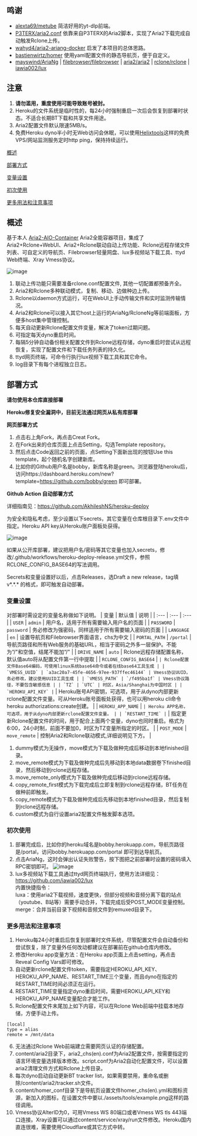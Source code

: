 ## 鸣谢
- [alexta69/metube](https://github.com/alexta69/metube) 简洁好用的yt-dlp前端。
- [P3TERX/aria2.conf](https://github.com/P3TERX/aria2.conf)  依靠来自P3TERX的Aria2脚本，实现了Aria2下载完成自动触发Rclone上传。
- [wahyd4/aria2-ariang-docker](https://github.com/wahyd4/aria2-ariang-docker)  启发了本项目的总体思路。
- [bastienwirtz/homer](https://github.com/bastienwirtz/homer)  使用yaml配置文件的静态导航页，便于自定义。
- [mayswind/AriaNg](https://github.com/mayswind/AriaNg) | [filebrowser/filebrowser](https://github.com/filebrowser/filebrowser) | [aria2/aria2](https://github.com/aria2/aria2) | [rclone/rclone](https://github.com/rclone/rclone) | [iawia002/lux](https://github.com/iawia002/lux)
## 注意
 1. **请勿滥用，重度使用可能导致账号被封。**
 2. Heroku的文件系统是临时性的，每24小时强制重启一次后会恢复到部署时状态。不适合长期BT下载和共享文件用途。
 3. Aria2配置文件默认限速5MB/s。
 4. 免费Heroku dyno半小时无Web访问会休眠，可以使用[Helixtools](https://hetrixtools.com/uptime-monitor/215727.html)这样的免费VPS/网站监测服务定时http ping，保持持续运行。

[概述](#概述) 

[部署方式](#部署方式) 

[变量设置](#变量设置)  

[初次使用](#初次使用)  

[更多用法和注意事项](#更多用法和注意事项)  

## 概述
基于本人 [Aria2-AIO-Container](https://github.com/wy580477/Aria2-AIO-Container) Aria2全能容器项目，集成了Aria2+Rclone+WebUI、Aria2+Rclone联动自动上传功能、Rclone远程存储文件列表、可自定义的导航页、Filebrowser轻量网盘、lux多视频站下载工具、ttyd Web终端、Xray Vmess协议。

![image](https://user-images.githubusercontent.com/98247050/164155172-83e69daa-01e2-481b-9fd0-232dbc884519.png)

 1. 联动上传功能只需要准备rclone.conf配置文件, 其他一切配置都预备齐全。
 2. Aria2和Rclone多种联动模式，复制、移动、边做种边上传。
 3. Rclone以daemon方式运行，可在WebUI上手动传输文件和实时监测传输情况。
 4. Aria2和Rclone可以接入其它host上运行的AriaNg/RcloneNg等前端面板，方便多host集中管理控制。
 5. 每天自动更新Rclone配置文件变量，解决了token过期问题。
 6. 可指定每天dyno重启时间。
 7. 每隔5分钟自动备份相关配置文件到Rclone远程存储，dyno重启时尝试从远程恢复，实现了配置文件和下载任务列表的持久化。
 8. ttyd网页终端，可命令行执行lux视频下载工具和其它命令。
 9. log目录下有每个进程独立日志。
## 部署方式

 **请勿使用本仓库直接部署**  
 
  **Heroku修复安全漏洞中，目前无法通过网页从私有库部署**  
 
 **网页部署方式**
 1. 点击右上角Fork，再点击Creat Fork。
 2. 在Fork出来的仓库页面上点击Setting，勾选Template repository。
 3. 然后点击Code返回之前的页面，点Setting下面新出现的按钮Use this template，起个随机名字创建新库。
 4. 比如你的Github用户名是bobby，新库名称是green。浏览器登陆heroku后，访问https://dashboard.heroku.com/new?template=https://github.com/bobby/green 即可部署。
 
 **Github Action 自动部署方式**
 
 详细指南见：https://github.com/AkhileshNS/heroku-deploy
 
 为安全和隐私考虑，至少设置以下secrets，其它变量在仓库根目录下.env文件中指定。Heroku API key从Heroku账户面板处获得。

![image](https://user-images.githubusercontent.com/98247050/164158114-0d9e65ab-3832-46e2-9ea8-0be9a384acf5.png)  
 
 如果从公开库部署，建议把用户名/密码等其它变量也加入secrets，修改/.github/workflows/heroku-deploy-release.yml文件，参照RCLONE_CONFIG_BASE64的写法调用。
 
 Secrets和变量设置好以后，点击Releases，选Draft a new release，tag填 v*.\*.\* 的格式，即可触发自动部署。  
 
### 变量设置
对部署时需设定的变量名称做如下说明。
| 变量 | 默认值 | 说明 |
| :--- | :--- | :--- |
| `USER` | `admin` | 用户名，适用于所有需要输入用户名的页面 |
| `PASSWORD` | `password` | 务必修改为强密码，同样适用于所有需要输入密码的页面 |
| `LANGUAGE` | `en` | 设置导航页和Filebrowser界面语言，chs为中文 |
| `PORTAL_PATH` | `/portal` | 导航页路径和所有Web服务的基础URL，相当于密码之外多一层保护。不能为“/"和空值，结尾不能加“/" |
| `DRIVE_NAME` | `auto` | Rclone远程存储配置名称，默认值auto将从配置文件第一行中提取 |
| `RCLONE_CONFIG_BASE64` | `` | Rclone配置文件Base64编码，可使用linux系统base64命令或者在线base64工具生成 |
| `VMESS_UUID` | `a3ac20a7-45fe-4656-97ee-937ffec46144` | Vmess协议UUID，务必修改，建议使用UUID工具生成 |
| `VMESS_PATH` | `/f495ba1f` | Vmess协议路径，不要包含敏感信息 |
| `TZ` | `UTC` | 时区，Asia/Shanghai为中国时区 |
| `HEROKU_API_KEY` | `` | Heroku账号API密钥，可选项，用于从dyno内部更新rclone配置文件变量。可从Heroku账号面板处获得，也可以用heroku cli命令heroku authorizations:create创建。 |
| `HEROKU_APP_NAME` | `` | Heroku APP名称，可选项，用于从dyno内部更新rclone配置文件变量。 |
| `RESTART_TIME` | `` | 指定更新Rclone配置文件的时间，用于配合上面两个变量，dyno也同时重启。格式为6:00，24小时制，前面不要加0，时区为TZ变量所指定的时区。 |
| `POST_MODE` | `move_remote` | 控制Aria2和Rclone联动模式,详细说明见下方。 |

 1. dummy模式为无操作，move模式为下载及做种完成后移动到本地finished目录。
 2. move_remote模式为下载及做种完成后先移动到本地data数据卷下finished目录，然后移动到rclone远程存储。
 3. move_remote_only模式为下载及做种完成后移动到rclone远程存储。
 4. copy_remote_first模式为下载完成后立即复制到rclone远程存储，BT任务在做种前即触发。
 5. copy_remote模式为下载及做种完成后先移动到本地finished目录，然后复制到rclone远程存储。
 6. custom模式为自行设置aria2配置文件触发脚本选项。
### 初次使用
 1. 部署完成后，比如你的heroku域名是bobby.herokuapp.com，导航页路径是/portal，访问bobby.herokuapp.com/portal 即可到达导航页。
 2. 点击AriaNg，这时会弹出认证失败警告，按下图把之前部署时设置的密码填入RPC密钥即可。
   ![image](https://user-images.githubusercontent.com/98247050/163184113-d0f09e78-01f9-4d4a-87b9-f4a9c1218253.png)
 3. lux多视频站下载工具通过ttyd网页终端执行，使用方法详细见：https://github.com/iawia002/lux  
    内置快捷指令：  
    luxa：使用aria2下载视频，速度更快，但部分视频和音频分离下载的站点（youtube、B站等）需要手动合并，下载完成后受POST_MODE变量控制。  
    merge：合并当前目录下视频和音频文件到remuxed目录下。
### 更多用法和注意事项
 1. Heroku每24小时重启后恢复到部署时文件系统，尽管配置文件会自动备份和尝试恢复，除了变量外任何改动都建议在部署前在github仓库内修改。
 2. 修改Heroku app变量方法：在Heroku app页面上点击setting，再点击Reveal Config Vars即可修改。
 3. 自动更新rclone配置文件token，需要指定HEROKU_API_KEY、HEROKU_APP_NAME、RESTART_TIME三个变量，而且dyno在指定的RESTART_TIME时间必须正在运行。
 4. RESTART_TIME变量指定dyno重启时间，需要HEROKU_API_KEY和HEROKU_APP_NAME变量配合才能工作。
 5. Rclone配置文件末尾加上如下内容，可以在Rclone Web前端中挂载本地存储，方便手动上传。
```
[local]
type = alias
remote = /mnt/data
```
 6. 无法通过Rclone Web前端建立需要网页认证的存储配置。
 7. content/aria2目录下，aria2_chs(en).conf为Aria2配置文件，按需要指定的语言环境变量选择版本修改。script.conf为Aria2自动化配置文件，可以设置aria2清理文件方式和Rclone上传目录。
 8. 每次dyno启动自动更新BT tracker list，如果需要禁用，重命名或删除/content/aria2/tracker.sh文件。
 9. content/homer_conf目录下是导航页设置文件homer_chs(en).yml和图标资源，新加入的图标，在设置文件中要以./assets/tools/example.png这样的路径调用。
 10. Vmess协议AlterID为0，可用Vmess WS 80端口或者Vmess WS tls 443端口连接。Xray设置可以通过content/service/xray/run文件修改。Heroku国内直连很难，需要使用Cloudflare或其它方式中转。
